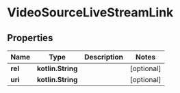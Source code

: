 
# VideoSourceLiveStreamLink

## Properties
Name | Type | Description | Notes
------------ | ------------- | ------------- | -------------
**rel** | **kotlin.String** |  |  [optional]
**uri** | **kotlin.String** |  |  [optional]



